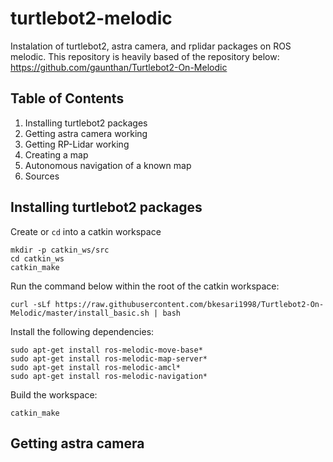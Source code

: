 # turtlebot2-melodic

Instalation of turtlebot2, astra camera, and rplidar packages on ROS melodic. This repository is heavily based of the repository below:
https://github.com/gaunthan/Turtlebot2-On-Melodic

## Table of Contents
1. Installing turtlebot2 packages
2. Getting astra camera working
3. Getting RP-Lidar working
4. Creating a map
5. Autonomous navigation of a known map
6. Sources

## Installing turtlebot2 packages
Create or `cd` into a catkin workspace

```
mkdir -p catkin_ws/src
cd catkin_ws
catkin_make
```

Run the command below within the root of the catkin workspace:
```
curl -sLf https://raw.githubusercontent.com/bkesari1998/Turtlebot2-On-Melodic/master/install_basic.sh | bash
```
Install the following dependencies:
```
sudo apt-get install ros-melodic-move-base*
sudo apt-get install ros-melodic-map-server*
sudo apt-get install ros-melodic-amcl*
sudo apt-get install ros-melodic-navigation*
```

Build the workspace:
```
catkin_make
```

## Getting astra camera
